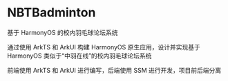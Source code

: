 # NBTBadminton

基于 HarmonyOS 的校内羽毛球论坛系统

通过使用 ArkTS 和 ArkUI 构建 HarmonyOS 原生应用，设计并实现基于 HarmonyOS 类似于“中羽在线”的校内羽毛球论坛系统

前端使用 ArkTS 和 ArkUI 进行编写，后端使用 SSM 进行开发，项目前后端分离
